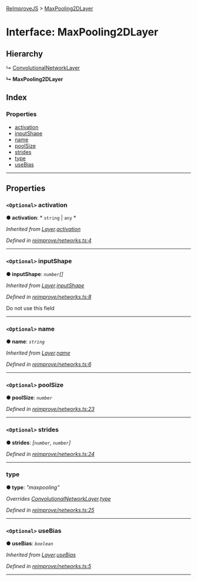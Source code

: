 [ReImproveJS](../README.md) > [MaxPooling2DLayer](../interfaces/maxpooling2dlayer.md)

# Interface: MaxPooling2DLayer

## Hierarchy

↳  [ConvolutionalNetworkLayer](convolutionalnetworklayer.md)

**↳ MaxPooling2DLayer**

## Index

### Properties

* [activation](maxpooling2dlayer.md#activation)
* [inputShape](maxpooling2dlayer.md#inputshape)
* [name](maxpooling2dlayer.md#name)
* [poolSize](maxpooling2dlayer.md#poolsize)
* [strides](maxpooling2dlayer.md#strides)
* [type](maxpooling2dlayer.md#type)
* [useBias](maxpooling2dlayer.md#usebias)

---

## Properties

<a id="activation"></a>

### `<Optional>` activation

**● activation**: * `string` &#124; `any`
*

*Inherited from [Layer](layer.md).[activation](layer.md#activation)*

*Defined in [reimprove/networks.ts:4](https://github.com/Pravez/FurnishJS/blob/b206a93/src/reimprove/networks.ts#L4)*

___
<a id="inputshape"></a>

### `<Optional>` inputShape

**● inputShape**: *`number`[]*

*Inherited from [Layer](layer.md).[inputShape](layer.md#inputshape)*

*Defined in [reimprove/networks.ts:8](https://github.com/Pravez/FurnishJS/blob/b206a93/src/reimprove/networks.ts#L8)*

Do not use this field

___
<a id="name"></a>

### `<Optional>` name

**● name**: *`string`*

*Inherited from [Layer](layer.md).[name](layer.md#name)*

*Defined in [reimprove/networks.ts:6](https://github.com/Pravez/FurnishJS/blob/b206a93/src/reimprove/networks.ts#L6)*

___
<a id="poolsize"></a>

### `<Optional>` poolSize

**● poolSize**: *`number`*

*Defined in [reimprove/networks.ts:23](https://github.com/Pravez/FurnishJS/blob/b206a93/src/reimprove/networks.ts#L23)*

___
<a id="strides"></a>

### `<Optional>` strides

**● strides**: *[`number`, `number`]*

*Defined in [reimprove/networks.ts:24](https://github.com/Pravez/FurnishJS/blob/b206a93/src/reimprove/networks.ts#L24)*

___
<a id="type"></a>

###  type

**● type**: *"maxpooling"*

*Overrides [ConvolutionalNetworkLayer](convolutionalnetworklayer.md).[type](convolutionalnetworklayer.md#type)*

*Defined in [reimprove/networks.ts:25](https://github.com/Pravez/FurnishJS/blob/b206a93/src/reimprove/networks.ts#L25)*

___
<a id="usebias"></a>

### `<Optional>` useBias

**● useBias**: *`boolean`*

*Inherited from [Layer](layer.md).[useBias](layer.md#usebias)*

*Defined in [reimprove/networks.ts:5](https://github.com/Pravez/FurnishJS/blob/b206a93/src/reimprove/networks.ts#L5)*

___

